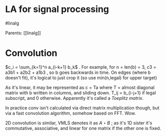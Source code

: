 # LA for signal processing

#linalg

Parents: [[linalg]]

# Convolution

$c_i = \sum_{k=1}^n a_{i-k+1} b_k$ . For example, for n = len(b) = 3, c3 = a3b1 + a2b2 + a1b3 , so b goes backwards in time. On edges (where b doesn't fit), it's logical to just crop it (so use min(n,legal) for upper target)

As it's linear, it may be represented as c = Ta where T = almost diagonal matrix with b written in columns, and sliding down. T_ij = b_{i-j+1} if legal subscript, and 0 otherwise. Apparently it's called a _Toeplitz matrix_.

In practice conv isn't calculated via direct matrix multiplication though, but via a fast convolution algorithm, somehow based on FFT. Wow.

2D convolution is similar, VMLS denotes it as $A\star B$ ; as it's 1D sister it's commutative, associative, and linear for one matrix if the other one is fixed.